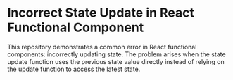 # Incorrect State Update in React Functional Component

This repository demonstrates a common error in React functional components: incorrectly updating state.  The problem arises when the state update function uses the previous state value directly instead of relying on the update function to access the latest state.